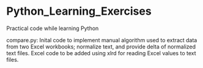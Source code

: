 Python_Learning_Exercises
=========================

Practical code while learning Python

compare.py: Inital code to implement manual algorithm used to extract data from two
Excel workbooks; normalize text, and provide delta of normalized text
files. Excel code to be added using xlrd for reading Excel values to
text files.
